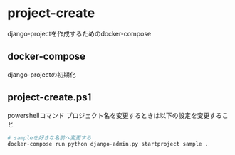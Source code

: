 # project-create
django-projectを作成するためのdocker-compose

## docker-compose
django-projectの初期化

## project-create.ps1
powershellコマンド
プロジェクト名を変更するときは以下の設定を変更すること

```bash
# sampleを好きな名前へ変更する
docker-compose run python django-admin.py startproject sample .
```